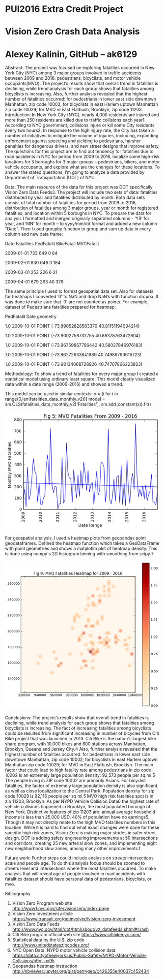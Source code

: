 
# PUI2016 Extra Credit Project 
# Vision Zero Crash Data Analysis 
# Alexey Kalinin, GitHub – ak6129

Abstract: The project was focused on exploring fatalities occurred in New York City (NYC) among 3 major groups involved in traffic accidents between 2009 and 2016: pedestrians, bicyclists, and motor vehicle occupants(MVO). The project’s results show that overall trend in fatalities is declining, while trend analysis for each group shows that fatalities among bicyclists is increasing. Also, further analysis revealed that the highest number of fatalities occurred: for pedestrians in lower east side downtown Manhattan, zip code 10002; for bicyclists in east Harlem uptown Manhattan zip code 10029; for MVO in East Flatbush, Brooklyn, zip code 11203.
Introduction: In New York City (NYC), nearly 4,000 residents are injured and more than 250 residents are killed due to traffic collisions each year1.  According to NYC government, collisions injure or kill some City residents every two hours2.  In response to the high injury rate, the City has taken a number of initiatives to mitigate the volume of injuries, including, expanding enforcement against speeding and yielding to pedestrians, harsher penalties for dangerous drivers, and new street designs that improve safety. The questions for this project are to find out tendency for fatalities due to road accidents in NYC for period from 2009 to 2016, localize some high-risk locations for 5 boroughs for 3 major groups – pedestrians, bikers, and motor vehicle occupants, and explore what are the changes for these locations. To answer the stated questions, I’m going to analyze a data provided by Department of Transportation (DOT) of NYC.   

Data: The main resource of the data for this project was DOT specifically Vision Zero Data Feeds3. The project will include two sets of data: fatalities distributed by year and fatalities distributed by month. Both data sets consist of total number of fatalities for period from 2009 to 2016, distribution of fatalities among 3 major groups, year or month for registered fatalities, and location within 5 boroughs in NYC. To prepare the data for analysis I formatted and merged originally separated columns  - ‘YR’ for year, and ‘MN’ for month – to yyyy/mm/dd format and added a new column “Date”. Then I used groupby function to group and sum up data in every column and new data frame: 

Date	      Fatalities	PedFatalit	BikeFatali	MVOFatalit

2009-01-01	733	        649	        0	            84

2009-02-01	830	646	0	184

2009-03-01	253	226	6	21

2009-04-01	679	263	40	376

The same principle I used to format geospatial data set. Also for  datasets for heatmaps I converted ‘0’ to NaN and drop NaN’s with function dropna. It was done to make sure that ‘0’ are not counted as points.
For example, dataset of Pedestrians fatalities prepared for heatmap:

PedFatalit	Date		geometry

1.0		2009-10-01	POINT (-73.89052628583379 40.81151194094214)

1.0		2009-10-01	POINT (-73.9002758732755 40.86378763472604)

1.0		2009-10-01	POINT (-73.96759867796442 40.58037846976183)

1.0		2009-10-01	POINT (-73.86272633841989 40.74986793616723)

1.0		2009-10-01	POINT (-73.98134068728926 40.74707866223923)

Methodology: To show a trend of fatalities for every major group I created a statistical model using ordinary least square. This model clearly visualized data within a date range (2009-2016) and showed a trend. 

This model can be used in similar contexts:
x = [i for i in range(0,len(fatalities_data_monthly_v2))] 
model = sm.OLS(fatalities_data_monthly_v2['Fatalities'], sm.add_constant(x)).fit() 

![alt tag](https://github.com/ak6129/PUI2016_ak6129/blob/master/ExtraCreditProject_ak6129/MVO%20Fatalities.png)

For geospatial analysis, I used a heatmap plots from geopandas point geodataframes. Defined the heatmap function which takes a GeoDataFrame with point geometries and shows a matplotlib plot of heatmap density. This is done using numpy's 2D histogram binning with smoothing from scipy.7 

![alt tag](https://github.com/ak6129/PUI2016_ak6129/blob/master/ExtraCreditProject_ak6129/MVO%20Fatalities%20Heatmap%20for%202009%20-%202016.png)

Conclusions: The project’s results show that overall trend in fatalities is declining, while trend analysis for each group shows that fatalities among bicyclists is increasing. The fact of increasing fatalities among bicyclists could be resulted from significant increasing in number of bicycles from Citi Bike project that was launched in 2013. Citi Bike is the nation's largest bike share program, with 10,000 bikes and 600 stations across Manhattan, Brooklyn, Queens and Jersey City.4 Also, further analysis revealed that the highest number of fatalities occurred: for pedestrians in lower east side downtown Manhattan, zip code 10002; for bicyclists in east Harlem uptown Manhattan zip code 10029; for MVO in East Flatbush, Brooklyn. The main factor that could lead to high fatality rate among pedestrians in zip code 10002 is an extremely large population density: 92,573 people per sq mi.5 The people living in ZIP code 10002 are primarily Asians. For bicyclist fatalities, the factor of extremely large population density is also significant, as well as close localization to the Central Park. Population density for zip code 10029 is 92,116 people per sq mi.5 MVO high risk fatalities spot is in zip 11203, Brooklyn. As per NYPD Vehicle Collision Data6 the highest rate of vehicle collisions happened in Brooklyn, the most populated borough of New York. Distinctive features of zip 11203 are: annual average household income is less than 25,000 USD, 40% of population have no earnings5. Though it may not directly relate to the high MVO fatalities numbers in this location. While it is hard to find out what exact changes were done for these specific high risk zones, Vision Zero is making major strides in safer street design. DOT is adding safety engineering improvements at 50 intersections and corridors, creating 25 new arterial slow zones, and implementing eight new neighborhood slow zones, among many other improvements.1   

Future work: Further steps could include analysis on streets intersections scale and people age. To do this analysis focus should be zoomed to streets level and intersections where the most fatalities occurred. To make analysis that will reveal age of people involved in road accidents with fatalities dataset should have personal data of pedestrians, bicyclists, or mvo.         

Bibliography

1.	Vision Zero Program web site http://www1.nyc.gov/site/visionzero/index.page
2.	Vision Zero Investment article https://www.transalt.org/getinvolved/vision-zero-investment
3.	Vision Zero Data Feeds http://www.nyc.gov/html/dot/html/about/vz_datafeeds.shtml#crash  
4.	Citi Bike program official web site https://www.citibikenyc.com/
5.	Statistical data by the U.S. zip code http://www.unitedstateszipcodes.org/ 
6.	NYC Open Data, NYPD motor vehicle collision data https://data.cityofnewyork.us/Public-Safety/NYPD-Motor-Vehicle-Collisions/h9gi-nx95 
7.	Geopandas heatmap instruction http://nbviewer.jupyter.org/gist/perrygeo/c426355e40037c452434 
